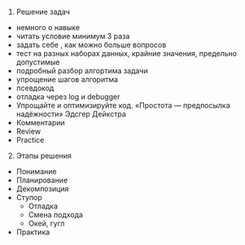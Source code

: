 1. Решение задач
- немного о навыке
- читать условие минимум 3 раза
- задать себе , как можно больше вопросов
- тест на разных наборах данных, крайние значения, предельно допустимые
- подробный разбор алгортима задачи
- упрощение шагов алгоритма
- псевдокод
- отладка через log и debugger
- Упрощайте и оптимизируйте код. «Простота — предпосылка надёжности» Эдсгер Дейкстра
- Комментарии
- Review
- Practice

2. Этапы решения
- Понимание
- Планирование
- Декомпозиция
- Ступор
    - Отладка
    - Смена подхода
    - Окей, гугл
- Практика